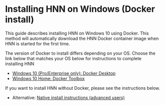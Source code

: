 # Installing HNN on Windows (Docker install)

This guide describes installing HNN on Windows 10 using Docker. This method will automatically download the HNN Docker container image when HNN is started for the first time.

The version of Docker to install differs depending on your OS. Choose the link below that matches your OS below for instructions to complete installing HNN
  * [Windows 10 (Pro/Enterprise only): Docker Desktop](./docker-desktop.md)
  * [Windows 10 Home: Docker Toolbox](./docker-toolbox.md)

 If you want to install HNN without Docker, please see the instructions below.
  - Alternative: [Native install instructions (advanced users)](native_install.md)